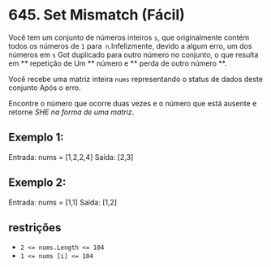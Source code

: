 # 645. Set Mismatch (Fácil)

Você tem um conjunto de números inteiros `s`, que originalmente contém todos os números de
`1` para` n`.Infelizmente, devido a algum erro, um dos números em `s` Got
duplicado para outro número no conjunto, o que resulta em ** repetição de
Um ** número e ** perda de outro número **.

Você recebe uma matriz inteira `nums` representando o status de dados deste conjunto
Após o erro.

Encontre o número que ocorre duas vezes e o número que está ausente e retorne
_SHE na forma de uma matriz_.

## Exemplo 1:



Entrada: nums = [1,2,2,4]
Saída: [2,3]


## Exemplo 2:



Entrada: nums = [1,1]
Saída: [1,2]


## restrições

* `2 <= nums.Length <= 104`
* `1 <= nums [i] <= 104`
